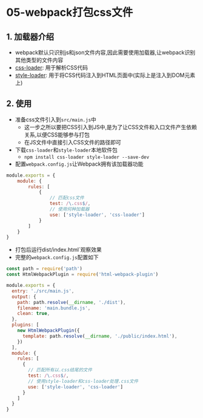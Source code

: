 # 05-webpack打包css文件

## 1. 加载器介绍

- webpack默认只识别js和json文件内容,因此需要使用加载器,让webpack识别其他类型的文件内容
- [css-loader](https://www.webpackjs.com/loaders/css-loader): 用于解析CSS代码
- [style-loader](https://www.webpackjs.com/loaders/style-loader): 用于将CSS代码注入到HTML页面中(实际上是注入到DOM元素上)

## 2. 使用

- 准备css文件引入到`src/main.js`中
  - 这一步之所以要把CSS引入到JS中,是为了让CSS文件和入口文件产生依赖关系,以便CSS能够参与打包
  - 在JS文件中直接引入CSS文件的路径即可
- 下载`css-loader`和`style-loader`本地软件包
  - `npm install css-loader style-loader --save-dev`
- 配置`webpack.config.js`让Webpack拥有该加载器功能

```javascript
module.exports = {
    module: {
        rules: [
            {
                // 匹配css文件
                test: /\.css$/,
                // 使用何种加载器
                use: ['style-loader', 'css-loader']
            }
        ]
    }
}
```

- 打包后运行dist/index.html`观察效果
- 完整的`webpack.config.js`配置如下

```javascript
const path = require('path')
const HtmlWebpackPlugin = require('html-webpack-plugin')

module.exports = {
  entry: './src/main.js',
  output: {
    path: path.resolve(__dirname, './dist'),
    filename: 'main.bundle.js',
    clean: true,
  },
  plugins: [
    new HtmlWebpackPlugin({
      template: path.resolve(__dirname, './public/index.html'),
    })
  ],
  module: {
    rules: [
      {
        // 匹配所有以.css结尾的文件
        test: /\.css$/,
        // 使用style-loader和css-loader处理.css文件
        use: ['style-loader', 'css-loader']
      }
    ]
  }
}
```